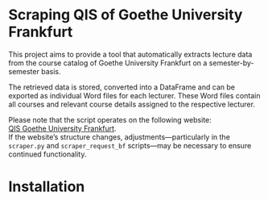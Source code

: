 # Scraping QIS of Goethe University Frankfurt  

This project aims to provide a tool that automatically extracts lecture data from the course catalog of Goethe University Frankfurt on a semester-by-semester basis.  

The retrieved data is stored, converted into a DataFrame and can be exported as individual Word files for each lecturer. These Word files contain all courses and relevant course details assigned to the respective lecturer.  

Please note that the script operates on the following website:  
[QIS Goethe University Frankfurt](https://qis.server.uni-frankfurt.de/qisserver/rds?state=user&type=0&category=auth.redirect).  
If the website’s structure changes, adjustments—particularly in the `scraper.py` and `scraper_request_bf` scripts—may be necessary to ensure continued functionality.  

# Installation
